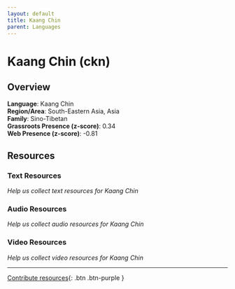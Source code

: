 ```yaml
---
layout: default
title: Kaang Chin
parent: Languages
---
```


# Kaang Chin (ckn)

## Overview

**Language**: Kaang Chin  
**Region/Area**: South-Eastern Asia, Asia  
**Family**: Sino-Tibetan  
**Grassroots Presence (z-score)**: 0.34  
**Web Presence (z-score)**: -0.81  

## Resources

### Text Resources
*Help us collect text resources for Kaang Chin*

### Audio Resources
*Help us collect audio resources for Kaang Chin*

### Video Resources
*Help us collect video resources for Kaang Chin*

---

[Contribute resources](https://forms.office.com/e/1SfLJx3u1r){: .btn .btn-purple }
